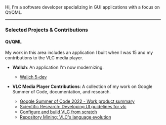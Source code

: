 Hi, I'm a software developer specializing in GUI applications with a focus on Qt/QML.

---

### Selected Projects & Contributions

#### Qt/QML

My work in this area includes an application I built when I was 15 and my contributions to the VLC media player.

* **Wallch**: An application I'm now modernizing.
    * [Wallch 5-dev](https://github.com/LeonVitanos/Wallch)

* **VLC Media Player Contributions**: A collection of my work on Google Summer of Code, documentation, and research.
    * [Google Summer of Code 2022 - Work product summary](https://github.com/LeonVitanos/vlc-GSoC-2022-Report)
    * [Scientific Research: Developing UI guidelines for vlc](https://leonvitanos.github.io/vlc-guidelines/)
    * [Configure and build VLC from scratch](https://github.com/LeonVitanos/vlc-build-instructions)
    * [Repository Mining: VLC's language evolution](https://github.com/LeonVitanos/vlc-repository-mining)
